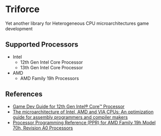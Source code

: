 # Triforce

Yet another library for Heterogeneous CPU microarchitectures game development

## Supported Processors

- Intel
  - 12th Gen Intel Core Processor
  - 13th Gen Intel Core Processor
- AMD
  - AMD Family 19h Processors

## References

- [Game Dev Guide for 12th Gen Intel® Core™ Processor](https://www.intel.com/content/www/us/en/developer/articles/guide/12th-gen-intel-core-processor-gamedev-guide.html)
- [The microarchitecture of Intel, AMD and VIA CPUs: An optimization guide for assembly programmers and compiler makers](https://www.agner.org/optimize/microarchitecture.pdf)
- [Processor Programming Reference (PPR) for AMD Family 19h Model 70h, Revision A0 Processors](https://www.amd.com/system/files/TechDocs/57019-A0-PUB_3.00.zip)
